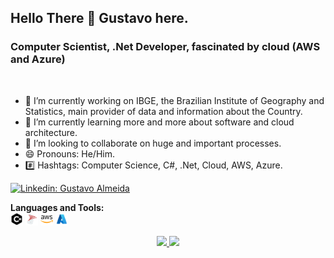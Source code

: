 ## Hello There 👋 Gustavo here.
### Computer Scientist, .Net Developer, fascinated by cloud (AWS and Azure)

</br>

<!-- About and contact-->
- 🔭 I’m currently working on IBGE, the Brazilian Institute of Geography and Statistics, main provider of data and information about the Country. 
- 🌱 I’m currently learning more and more about software and cloud architecture.
- 👯 I’m looking to collaborate on huge and important processes.
- 😄 Pronouns: He/Him.
- #️⃣ Hashtags: Computer Science, C#, .Net, Cloud, AWS, Azure.

<!-- Follow icons shortcut -->
[![Linkedin: Gustavo Almeida](https://img.shields.io/badge/-ghalmeida-blue?style=flat-square&logo=Linkedin&logoColor=white&link=https://www.linkedin.com/in/ghalmeida)](https://www.linkedin.com/in/ghalmeida/)

**Languages and Tools:**  
<code><img height="20" src="csharp.png"></code>
<code><img height="20" src="mssql.png"></code>
<code><img height="20" src="aws.png"></code>
<code><img height="20" src="Azure.png"></code>

<div align="center">
  <a href="https://github.com/ghalmeida18">
  <img height="120em" src="https://github-readme-stats.vercel.app/api?username=ghalmeida18&show_icons=true&theme=radical&include_all_commits=true&count_private=true"/>
  <img height="120em" src="https://github-readme-stats.vercel.app/api/top-langs/?username=ghalmeida18&layout=compact&langs_count=7&theme=radical"/>
</div>


 

